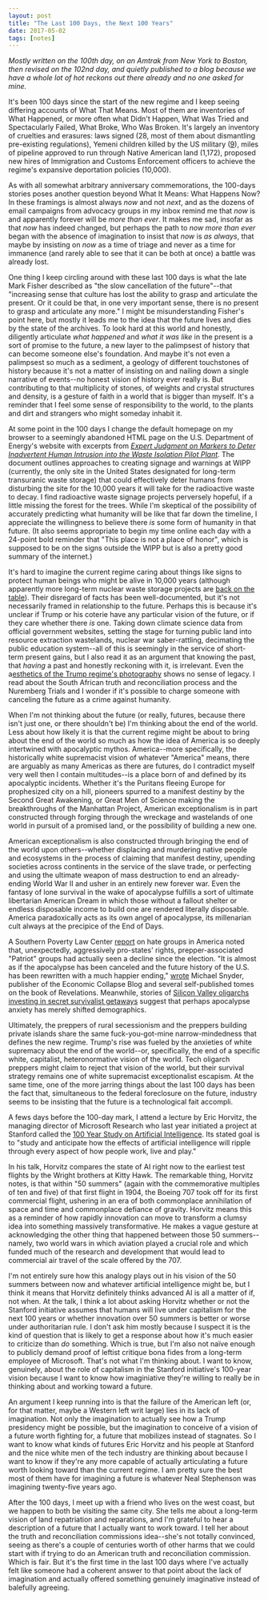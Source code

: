 ```yaml
---
layout: post
title: "The Last 100 Days, the Next 100 Years"
date: 2017-05-02
tags: [notes]
---
```

*Mostly written on the 100th day, on an Amtrak from New York to Boston, then revised on the 102nd day, and quietly published to a blog because we have a whole lot of hot reckons out there already and no one asked for mine.*

It's been 100 days since the start of the new regime and I keep seeing differing accounts of What That Means. Most of them are inventories of What Happened, or more often what Didn't Happen, What Was Tried and Spectacularly Failed, What Broke, Who Was Broken. It's largely an inventory of cruelties and erasures: laws signed (28, most of them about dismantling pre-existing regulations), Yemeni children killed by the US military ([9](https://www.thebureauinvestigates.com/stories/2017-02-09/nine-young-children-killed-the-full-details-of-botched-us-raid-in-yemen)), miles of pipeline approved to run through Native American land (1,172), proposed new hires of Immigration and Customs Enforcement officers to achieve the regime's expansive deportation policies (10,000).

As with all somewhat arbitrary anniversary commemorations, the 100-days stories poses another question beyond What It Means: What Happens Now? In these framings is almost always *now* and not *next*, and as the dozens of email campaigns from advocacy groups in my inbox remind me that *now* is and apparently forever will be *more than ever*. It makes me sad, insofar as that *now* has indeed changed, but perhaps the path to *now more than ever* began with the absence of imagination to insist that *now* is *as always*, that maybe by insisting on *now* as a time of triage and never as a time for immanence (and rarely able to see that it can be both at once) a battle was already lost. 

One thing I keep circling around with these last 100 days is what the late Mark Fisher described as "the slow cancellation of the future"--that "increasing sense that culture has lost the ability to grasp and articulate the present. Or it could be that, in one very important sense, there is no present to grasp and articulate any more." I might be misunderstanding Fisher's point here, but mostly it leads me to the idea that the future lives and dies by the state of the archives. To look hard at this world and honestly, diligently articulate *what happened* and *what it was like* in the present is a sort of promise to the future, a new layer to the palimpsest of history that can become someone else's foundation. And maybe it's not even a palimpsest so much as a sediment, a geology of different touchstones of history because it's not a matter of insisting on and nailing down a single narrative of events--no honest vision of history ever really is. But contributing to that multiplicity of stones, of weights and crystal structures and density, is a gesture of faith in a world that is bigger than myself. It's a reminder that I feel some sense of responsibility to the world, to the plants and dirt and strangers who might someday inhabit it. 

At some point in the 100 days I change the default homepage on my browser to a seemingly abandoned HTML page on the U.S. Department of Energy's website with excerpts from [*Expert Judgment on Markers to Deter Inadvertent Human Intrusion into the Waste Isolation Pilot Plant*](http://www.wipp.energy.gov/picsprog/articles/wipp%20exhibit%20message%20to%2012,000%20a_d.htm). The document outlines approaches to creating signage and warnings at WIPP (currently, the only site in the United States designated for long-term transuranic waste storage) that could effectively deter humans from disturbing the site for the 10,000 years it will take for the radioactive waste to decay. I find radioactive waste signage projects perversely hopeful, if a little missing the forest for the trees. While I'm skeptical of the possibility of accurately predicting what humanity will be like that far down the timeline, I appreciate the willingness to believe there *is* some form of humanity in that future. (It also seems appropriate to begin my time online each day with a 24-point bold reminder that "This place is not a place of honor", which is supposed to be on the signs outside the WIPP but is also a pretty good summary of the internet.) 

It's hard to imagine the current regime caring about things like signs to protect human beings who might be alive in 10,000 years (although apparently more long-term nuclear waste storage projects are [back on the table](http://thehill.com/policy/energy-environment/330676-draft-house-bill-kicks-up-new-yucca-mountain-fight)). Their disregard of facts has been well-documented, but it's not necessarily framed in relationship to the future. Perhaps this is because it's unclear if Trump or his coterie have any particular vision of the future, or if they care whether there *is* one. Taking down climate science data from official government websites, setting the stage for turning public land into resource extraction wastelands, nuclear war saber-rattling, decimating the public education system--all of this is seemingly in the service of short-term present gains, but I also read it as an argument that knowing the past, that *having* a past and honestly reckoning with it, is irrelevant. Even the a[esthetics of the Trump regime's photography](http://www.theverge.com/2017/4/2/15140892/trump-white-house-photographer-shealah-craighead-vs-pete-souza-obama) shows no sense of legacy. I read about the South African truth and reconciliation process and the Nuremberg Trials and I wonder if it's possible to charge someone with canceling the future as a crime against humanity. 

When I'm not thinking about the future (or really, futures, because there isn't just one, or there shouldn't be) I'm thinking about the end of the world. Less about how likely it is that the current regime might be about to bring about the end of the world so much as how the idea of America is so deeply intertwined with apocalyptic mythos. America--more specifically, the historically white supremacist vision of whatever "America" means, there are arguably as many Americas as there are futures, do I contradict myself very well then I contain multitudes--is a place born of and defined by its apocalyptic incidents. Whether it's the Puritans fleeing Europe for prophesized city on a hill, pioneers spurred to a manifest destiny by the Second Great Awakening, or Great Men of Science making the breakthroughs of the Manhattan Project, American exceptionalism is in part constructed through forging through the wreckage and wastelands of one world in pursuit of a promised land, or the possibility of building a new one.

American exceptionalism is also constructed through bringing the end of the world upon others--whether displacing and murdering native people and ecosystems in the process of claiming that manifest destiny, upending societies across continents in the service of the slave trade, or perfecting and using the ultimate weapon of mass destruction to end an already-ending World War II and usher in an entirely new forever war. Even the fantasy of lone survival in the wake of apocalypse fulfills a sort of ultimate libertarian American Dream in which those without a fallout shelter or endless disposable income to build one are rendered literally disposable. America paradoxically acts as its own angel of apocalypse, its millenarian cult always at the precipice of the End of Days. 

A Southern Poverty Law Center [report](https://www.splcenter.org/fighting-hate/intelligence-report/2017/year-hate-and-extremism) on hate groups in America noted that, unexpectedly, aggressively pro-states' rights, prepper-associated "Patriot" groups had actually seen a decline since the election. "It is almost as if the apocalypse has been canceled and the future history of the U.S. has been rewritten with a much happier ending," [wrote](http://www.prisonplanet.com/it-is-like-a-nuclear-bomb-went-off-in-the-prepping-community.html) Michael Snyder, publisher of the Economic Collapse Blog and several self-published tomes on the book of Revelations. Meanwhile, stories of [Silicon Valley oligarchs investing in secret survivalist getaways](http://www.newyorker.com/magazine/2017/01/30/doomsday-prep-for-the-super-rich) suggest that perhaps apocalypse anxiety has merely shifted demographics. 

Ultimately, the preppers of rural secessionism and the preppers building private islands share the same fuck-you-got-mine narrow-mindedness that defines the new regime. Trump's rise was fueled by the anxieties of white supremacy about the end of the world--or, specifically, the end of a specific white, capitalist, heteronormative vision of the world. Tech oligarch preppers might claim to reject that vision of the world, but their survival strategy remains one of white supremacist exceptionalist escapism. At the same time, one of the more jarring things about the last 100 days has been the fact that, simultaneous to the federal foreclosure on the future, industry seems to be insisting that the future is a technological fait accompli. 

A fews days before the 100-day mark, I attend a lecture by Eric Horvitz, the managing director of Microsoft Research who last year initiated a project at Stanford called the [100 Year Study on Artificial Intelligence](https://ai100.stanford.edu/). Its stated goal is to "study and anticipate how the effects of artificial intelligence will ripple through every aspect of how people work, live and play." 

In his talk, Horvitz compares the state of AI right now to the earliest test flights by the Wright brothers at Kitty Hawk. The remarkable thing, Horvitz notes, is that within "50 summers" (again with the commemorative multiples of ten and five) of that first flight in 1904, the Boeing 707 took off for its first commercial flight, ushering in an era of both commonplace annihilation of space and time and commonplace defiance of gravity. Horvitz means this as a reminder of how rapidly innovation can move to transform a clumsy idea into something massively transformative. He makes a vague gesture at acknowledging the other thing that happened between those 50 summers--namely, two world wars in which aviation played a crucial role and which funded much of the research and development that would lead to commercial air travel of the scale offered by the 707. 

I'm not entirely sure how this analogy plays out in his vision of the 50 summers between now and whatever artificial intelligence might be, but I think it means that Horvitz definitely thinks advanced AI is all a matter of if, not when. At the talk, I think a lot about asking Horvitz whether or not the Stanford initiative assumes that humans will live under capitalism for the next 100 years or whether innovation over 50 summers is better or worse under authoritarian rule. I don't ask him mostly because I suspect it is the kind of question that is likely to get a response about how it's much easier to criticize than *do* something. Which is true, but I'm also not naïve enough to publicly demand proof of leftist critique bona fides from a long-term employee of Microsoft. That's not what I'm thinking about. I want to know, genuinely, about the role of capitalism in the Stanford initiative's 100-year vision because I want to know how imaginiative they're willing to really be in thinking about and working toward a future. 

An argument I keep running into is that the failure of the American left (or, for that matter, maybe a Western left writ large) lies in its lack of imagination. Not only the imagination to actually see how a Trump presidency might be possible, but the imagination to conceive of a vision of a future worth fighting for, a future that mobilizes instead of stagnates. So I want to know what kinds of futures Eric Horvitz and his people at Stanford and the nice white men of the tech industry are thinking about because I want to know if they're any more capable of actually articulating a future worth looking toward than the current regime. I am pretty sure the best most of them have for imagining a future is whatever Neal Stephenson was imagining twenty-five years ago. 

After the 100 days, I meet up with a friend who lives on the west coast, but we happen to both be visiting the same city. She tells me about a long-term vision of land repatriation and reparations, and I'm grateful to hear a description of a future that I actually want to work toward. I tell her about the truth and reconciliation commissions idea--she's not totally convinced, seeing as there's a couple of centuries worth of other harms that we could start with if trying to do an American truth and reconciliation commission. Which is fair. But it's the first time in the last 100 days where I've actually felt like someone had a coherent answer to that point about the lack of imagination and actually offered something genuinely imaginative instead of balefully agreeing. 